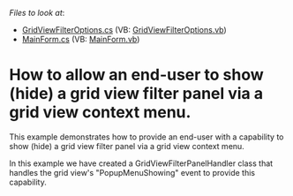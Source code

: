 <!-- default file list -->
*Files to look at*:

* [GridViewFilterOptions.cs](./CS/GridViewFilterOptions.cs) (VB: [GridViewFilterOptions.vb](./VB/GridViewFilterOptions.vb))
* [MainForm.cs](./CS/MainForm.cs) (VB: [MainForm.vb](./VB/MainForm.vb))
<!-- default file list end -->
# How to allow an end-user to show (hide) a grid view filter panel via a grid view context menu.


<p>This example demonstrates how to provide an end-user with a capability to show (hide) a grid view filter panel via a grid view context menu.</p><p>In this example we have created a GridViewFilterPanelHandler class that handles the grid view's "PopupMenuShowing" event to provide this capability.</p>

<br/>


